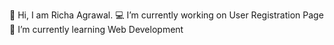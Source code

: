 👋 Hi, I am Richa Agrawal.
💻 I’m currently working on User Registration Page 
📔 I’m currently learning Web Development

